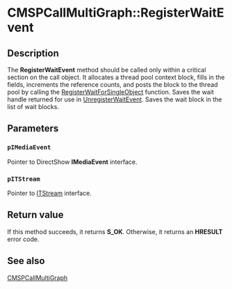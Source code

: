 # CMSPCallMultiGraph::RegisterWaitEvent

## Description

The
**RegisterWaitEvent** method should be called only within a critical section on the call object. It allocates a thread pool context block, fills in the fields, increments the reference counts, and posts the block to the thread pool by calling the [RegisterWaitForSingleObject](https://learn.microsoft.com/windows/desktop/api/winbase/nf-winbase-registerwaitforsingleobject) function. Saves the wait handle returned for use in
[UnregisterWaitEvent](https://learn.microsoft.com/windows/desktop/api/mspcall/nf-mspcall-cmspcallmultigraph-unregisterwaitevent). Saves the wait block in the list of wait blocks.

## Parameters

### `pIMediaEvent`

Pointer to DirectShow **IMediaEvent** interface.

### `pITStream`

Pointer to
[ITStream](https://learn.microsoft.com/windows/desktop/api/tapi3if/nn-tapi3if-itstream) interface.

## Return value

If this method succeeds, it returns **S_OK**. Otherwise, it returns an **HRESULT** error code.

## See also

[CMSPCallMultiGraph](https://learn.microsoft.com/windows/desktop/api/mspcall/nl-mspcall-cmspcallmultigraph)